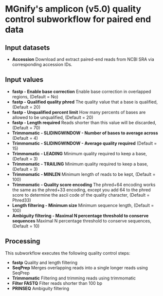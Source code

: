 # MGnify's amplicon (v5.0) quality control subworkflow for paired end data

## Input datasets

- **Accession** Download and extract paired-end reads from NCBI SRA via corresponding accession IDs.

## Input values

- **fastp - Enable base correction** Enable base correction in overlapped regions, (Default = No)
- **fastp - Qualified quality phred** The quality value that a base is qualified, (Default = 20)
- **fastp - Unqualified percent limit** How many percents of bases are allowed to be unqualified, (Default = 20)
- **fastp - Length required** Reads shorter than this value will be discarded, (Default = 70)
- **Trimmomatic - SLIDINGWINDOW - Number of bases to average across** (Default = 4)
- **Trimmomatic - SLIDINGWINDOW - Average quality required** (Default = 15)
- **Trimmomatic - LEADING** Minimum quality required to keep a base, (Default = 3)
- **Trimmomatic - TRAILING** Minimum quality required to keep a base, (Default = 3)
- **Trimmomatic - MINLEN** Minimum length of reads to be kept, (Default = 100)
- **Trimmomatic - Quality score encoding** The phred+64 encoding works the same as the phred+33 encoding, except you add 64 to the phred score to determine the ascii code of the quality character, (Default = Phred33)
- **Length filtering - Minimum size** Minimum sequence length, (Default = 100)
- **Ambiguity filtering - Maximal N percentage threshold to conserve sequences** Maximal N percentage threshold to conserve sequences, (Default = 10)

## Processing

This subworkflow executes the following quality control steps:

- **fastp** Quality and length filtering
- **SeqPrep** Merges overlapping reads into a single longer reads using SeqPrep
- **Trimmomatic** Filtering and trimming reads using trimmomatic
- **Filter FASTQ** Filter reads shorter than 100 bp
- **PRINSEQ** Ambiguity filtering
